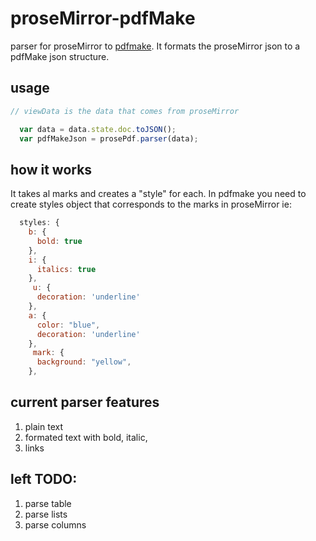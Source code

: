 # proseMirror-pdfMake
parser for proseMirror to [pdfmake](https://www.pdfmake.org).  It formats the proseMirror json to a pdfMake json structure. 

## usage
```javascript
// viewData is the data that comes from proseMirror

  var data = data.state.doc.toJSON();
  var pdfMakeJson = prosePdf.parser(data);
```
## how it works
It takes al marks and creates a "style" for each.  In pdfmake you need to create styles object that corresponds to the marks in proseMirror ie:

```javascript
  styles: {
    b: {
      bold: true
    },
    i: {
      italics: true
    },
     u: {
      decoration: 'underline'
    },
    a: {
      color: "blue",
      decoration: 'underline'
    },
     mark: {
      background: "yellow",
    },
```

## current parser features
1. plain text
2. formated text with bold, italic, 
3. links

## left TODO: 
1. parse table
2. parse lists
3. parse columns
